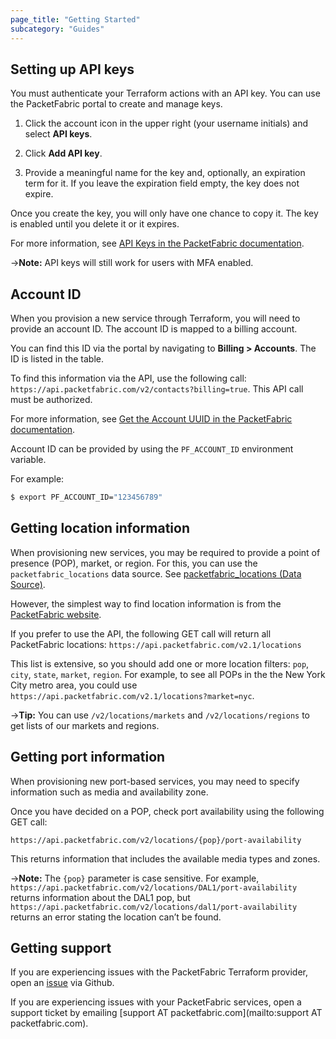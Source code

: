 ```yaml
---
page_title: "Getting Started"
subcategory: "Guides"
---
```




## Setting up API keys

You must authenticate your Terraform actions with an API key. You can use the PacketFabric portal to create and manage keys. 

1. Click the account icon in the upper right (your username initials) and select **API keys**. 

2. Click **Add API key**. 

3. Provide a meaningful name for the key and, optionally, an expiration term for it. If you leave the expiration field empty, the key does not expire.

Once you create the key, you will only have one chance to copy it. The key is enabled until you delete it or it expires.

For more information, see [API Keys in the PacketFabric documentation](https://docs.packetfabric.com/admin/my_account/keys/).

->**Note:** API keys will still work for users with MFA enabled.

## Account ID

When you provision a new service through Terraform, you will need to provide an account ID. The account ID is mapped to a billing account. 


You can find this ID via the portal by navigating to **Billing > Accounts**. The ID is listed in the table. 

To find this information via the API, use the following call: `https://api.packetfabric.com/v2/contacts?billing=true`. This API call must be authorized.

For more information, see [Get the Account UUID in the PacketFabric documentation](https://docs.packetfabric.com/api/examples/account_uuid/).

Account ID can be provided by using the `PF_ACCOUNT_ID` environment variable.

For example:

```sh
$ export PF_ACCOUNT_ID="123456789"
```

## Getting location information

When provisioning new services, you may be required to provide a point of presence (POP), market, or region. For this, you can use the `packetfabric_locations` data source. See [packetfabric_locations (Data Source)](https://registry.terraform.io/providers/PacketFabric/packetfabric/latest/docs/data-sources/packetfabric_locations).


However, the simplest way to find location information is from the [PacketFabric website](https://packetfabric.com/locations). 


If you prefer to use the API, the following GET call will return all PacketFabric locations: `https://api.packetfabric.com/v2.1/locations` 

This list is extensive, so you should add one or more location filters: `pop`, `city`, `state`, `market`, `region`. For example, to see all POPs in the the New York City metro area, you could use `https://api.packetfabric.com/v2.1/locations?market=nyc`.

->**Tip:** You can use `/v2/locations/markets` and `/v2/locations/regions` to get lists of our markets and regions.




## Getting port information

When provisioning new port-based services, you may need to specify information such as media and availability zone. 

Once you have decided on a POP, check port availability using the following GET call:

`https://api.packetfabric.com/v2/locations/{pop}/port-availability`

This returns information that includes the available media types and zones.

->**Note:** The `{pop}` parameter is case sensitive. For example, `https://api.packetfabric.com/v2/locations/DAL1/port-availability` returns information about the DAL1 pop, but `https://api.packetfabric.com/v2/locations/dal1/port-availability` returns an error stating the location can’t be found.


## Getting support

If you are experiencing issues with the PacketFabric Terraform provider, open an [issue](https://github.com/PacketFabric/terraform-provider-packetfabric/issues) via Github. 

If you are experiencing issues with your PacketFabric services, open a support ticket by emailing [support AT packetfabric.com](mailto:support AT packetfabric.com).